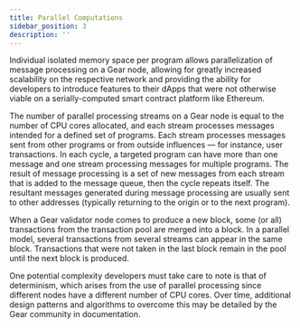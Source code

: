 ```yaml
---
title: Parallel Computations
sidebar_position: 3
description: ''
---
```


Individual isolated memory space per program allows parallelization of message processing on a Gear node, allowing for greatly increased scalability on the respective network and providing the ability for developers to introduce features to their dApps that were not otherwise viable on a serially-computed smart contract platform like Ethereum.

The number of parallel processing streams on a Gear node is equal to the number of CPU cores allocated, and each stream processes messages intended for a defined set of programs. Each stream processes messages sent from other programs or from outside influences — for instance, user transactions. In each cycle, a targeted program can have more than one message and one stream processing messages for multiple programs. The result of message processing is a set of new messages from each stream that is added to the message queue, then the cycle repeats itself. The resultant messages generated during message processing are usually sent to other addresses (typically returning to the origin or to the next program).

When a Gear validator node comes to produce a new block, some (or all) transactions from the transaction pool are merged into a block. In a parallel model, several transactions from several streams can appear in the same block. Transactions that were not taken in the last block remain in the pool until the next block is produced.

One potential complexity developers must take care to note is that of determinism, which arises from the use of parallel processing since different nodes have a different number of CPU cores. Over time, additional design patterns and algorithms to overcome this may be detailed by the Gear community in documentation.
